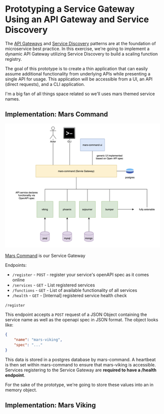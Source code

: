 # Prototyping a Service Gateway Using an API Gateway and Service Discovery

The [API Gateways](https://www.nginx.com/learn/api-gateway/) and [Service Discovery](https://www.nginx.com/blog/service-discovery-in-a-microservices-architecture/) patterns are at the foundation of microservice best practice. In this exercise, we're going to implement a dynamic API Gateway utilizing Service Discovery to build a scaling function registry.

The goal of this prototype is to create a thin application that can easily assume additional functionality from underlying APIs while presenting a single API for usage. This application will be accessible from a UI, an API (direct requests), and a CLI application.

I'm a big fan of all things space related so we'll uses mars themed service names.

## Implementation: Mars Command

![Command Overview](mars-command.png)

[Mars Command](https://github.com/jstone28/mars-command) is our Service Gateway

Endpoints:

- `/register`   - `POST`  - register your service's openAPI spec as it comes online
- `/services`   - `GET`   - List registered services
- `/functions`  - `GET`   - List of available functionality of all services
- `/health`     - `GET`   - [Internal] registered service health check

`/register`

This endpoint accepts a `POST` request of a JSON Object containing the service name as well as the openapi spec in JSON format. The object looks like:

```json
{
    "name": "mars-viking",
    "spec": "..."
}
```

This data is stored in a postgres database by mars-command. A heartbeat is then set within mars-command to ensure that mars-viking is accessible. Services registering to the Service Gateway are **required to have a /health endpoint**.

For the sake of the prototype, we're going to store these values into an in memory object.

## Implementation: Mars Viking
